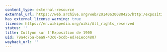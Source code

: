 ```yaml
---
content_type: external-resource
external_url: https://web.archive.org/web/20140630080426/http:/exposition-universelle-paris-1900.com/Accueil
has_external_license_warning: true
license: https://en.wikipedia.org/wiki/All_rights_reserved
status: ''
title: Collyon sur l'Exposition de 1900
uid: 79a4c75a-bea9-43c0-bcdb-ed7e1ecc4807
wayback_url: ''
---
```

